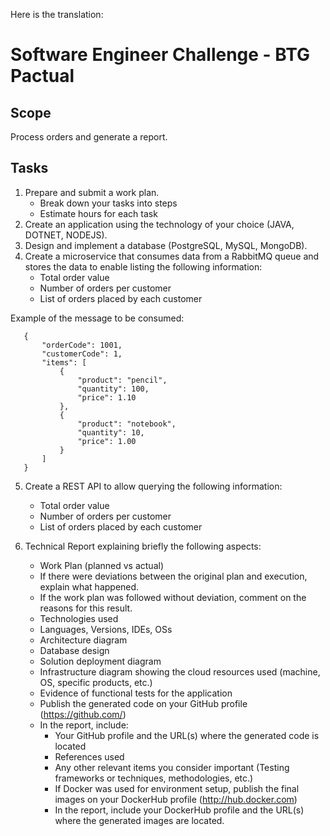 Here is the translation:

# Software Engineer Challenge - BTG Pactual

## Scope
Process orders and generate a report.

## Tasks
1. Prepare and submit a work plan.
   - Break down your tasks into steps
   - Estimate hours for each task
2. Create an application using the technology of your choice (JAVA, DOTNET, NODEJS).
3. Design and implement a database (PostgreSQL, MySQL, MongoDB).
4. Create a microservice that consumes data from a RabbitMQ queue and stores the data to enable listing the following information:
   - Total order value
   - Number of orders per customer
   - List of orders placed by each customer

Example of the message to be consumed:

```
   {
       "orderCode": 1001,
       "customerCode": 1,
       "items": [
           {
               "product": "pencil",
               "quantity": 100,
               "price": 1.10
           },
           {
               "product": "notebook",
               "quantity": 10,
               "price": 1.00
           }
       ]
   }
```

5. Create a REST API to allow querying the following information:
   - Total order value
   - Number of orders per customer
   - List of orders placed by each customer

6. Technical Report explaining briefly the following aspects:
   - Work Plan (planned vs actual)
   - If there were deviations between the original plan and execution, explain what happened.
   - If the work plan was followed without deviation, comment on the reasons for this result.
   - Technologies used
   - Languages, Versions, IDEs, OSs
   - Architecture diagram
   - Database design
   - Solution deployment diagram
   - Infrastructure diagram showing the cloud resources used (machine, OS, specific products, etc.)
   - Evidence of functional tests for the application
   - Publish the generated code on your GitHub profile (https://github.com/)
   - In the report, include:
     - Your GitHub profile and the URL(s) where the generated code is located
     - References used
     - Any other relevant items you consider important (Testing frameworks or techniques, methodologies, etc.)
     - If Docker was used for environment setup, publish the final images on your DockerHub profile (http://hub.docker.com)
     - In the report, include your DockerHub profile and the URL(s) where the generated images are located.
